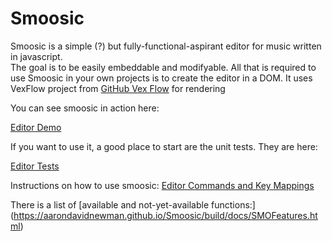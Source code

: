# Smoosic

Smoosic is a simple (?) but fully-functional-aspirant editor for music written in javascript.  
The goal is to be
easily embeddable and modifyable.  All that is required to use Smoosic in your own projects is to create the editor in a DOM.   It uses VexFlow
project from [GitHub Vex Flow](https://github.com/0xfe/vexflow) for rendering

You can see smoosic in action here:

[Editor Demo](https://jsfiddle.net/AaronDavidNewman/b62pmzod/)

If you want to use it, a good place to start are the unit tests.  They are here:

[Editor Tests](https://jsfiddle.net/AaronDavidNewman/17tpnwqz/)

Instructions on how to use smoosic:
[Editor Commands and Key Mappings](https://aarondavidnewman.github.io/Smoosic/build/docs/helpfile.html)

There is a list of [available and not-yet-available functions:]
(https://aarondavidnewman.github.io/Smoosic/build/docs/SMOFeatures.html)







